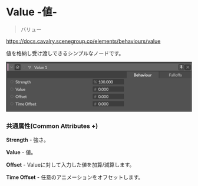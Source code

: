 # Value -値-

> バリュー

https://docs.cavalry.scenegroup.co/elements/behaviours/value

値を格納し受け渡しできるシンプルなノードです。

![value01](value.assets/value01.png)

### 共通属性(Common Attributes +)

**Strength** - 強さ。

**Value** - 値。

**Offset** - Valueに対して入力した値を加算/減算します。

**Time Offset** - 任意のアニメーションをオフセットします。

